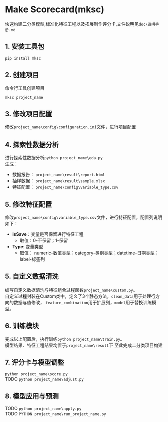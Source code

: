 # Make Scorecard(mksc)
快速构建二分类模型,标准化特征工程以及拓展制作评分卡,文件说明见`doc\说明手册.md`

## 1. 安装工具包
```
pip install mksc
```

## 2. 创建项目
命令行工具创建项目
```
mksc project_name
```

## 3. 修改项目配置
修改`project_name\config\configuration.ini`文件，进行项目配置


## 4. 探索性数据分析
进行探索性数据分析`python project_name\eda.py`  
生成：  
* 数据报告： `project_name\result\report.html`  
* 抽样数据： `project_name\result\sample.xlsx`
* 特征配置： `project_name\config\variable_type.csv`

## 5. 修改特征配置
修改`project_name\config\variable_type.csv`文件，进行特征配置，配置列说明如下：  
* __isSave__：变量是否保留进行特征工程
    - 取值：0-不保留；1-保留
* __Type__: 变量类型
    - 取值： numeric-数值类型；category-类别类型；datetime-日期类型；label-标签列

## 5. 自定义数据清洗
编写自定义数据清洗与特征组合过程函数`project_name\custom.py`。  
自定义过程封装在Custom类中，定义了3个静态方法，`clean_data`用于处理行方向的数据与值修改，
`feature_combination`用于扩展列，`model`用于替换训练模型。

## 6. 训练模块
完成以上配置后，执行训练`python project_name\train.py`。  
模型结果、特征工程结果均置于`project_name\result`下
至此完成二分类项目构建

## 7. 评分卡与模型调整
`python project_name\score.py`  
TODO `python project_name\adjust.py`

## 8. 模型应用与预测
TODO `python project_name\apply.py`  
TODO `PYTHON project_name\run_project_name.py`  